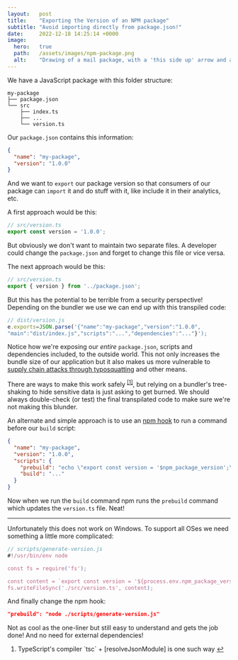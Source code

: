 ```yaml
---
layout:   post
title:    "Exporting the Version of an NPM package"
subtitle: "Avoid importing directly from package.json!"
date:     2022-12-18 14:25:14 +0000
image:
  hero:   true
  path:   /assets/images/npm-package.png
  alt:    "Drawing of a mail package, with a 'this side up' arrow and a label with the text 'v1.0.0' on one side."
---
```


We have a JavaScript package with this folder structure:

```
my-package
├── package.json
└── src
    ├── index.ts
    ├── ...
    └── version.ts
```

Our `package.json` contains this information:

```json
{
  "name": "my-package",
  "version": "1.0.0"
}
```

And we want to `export` our package version so that consumers of our package can `import` it and do stuff with it, like include it in their analytics, etc.

A first approach would be this:

```ts
// src/version.ts
export const version = '1.0.0';
```

But obviously we don't want to maintain two separate files. A developer could change the `package.json` and forget to change this file or vice versa.

The next approach would be this:

```ts
// src/version.ts
export { version } from '../package.json';
```

But this has the potential to be terrible from a security perspective! Depending on the bundler we use we can end up with this transpiled code:

```js
// dist/version.js
e.exports=JSON.parse('{"name":"my-package","version":"1.0.0",
"main":"dist/index.js","scripts":"...","dependencies":"..."}');
```

Notice how we're exposing our _entire_ `package.json`, scripts and dependencies included, to the outside world. This not only increases the bundle size of our application but it also makes us more vulnerable to [supply chain attacks through typosquatting] and other means.

There are ways to make this work safely <sup id="reverse-footnote-1"><a href="#footnote-1" rel="footnote">[1]</a></sup>, but relying on a bundler's tree-shaking to hide sensitive data is just asking to get burned. We should always double-check (or test) the final transpilated code to make sure we're not making this blunder.

An alternate and simple approach is to use an [npm hook] to run a command before our `build` script:

```json
{
  "name": "my-package",
  "version": "1.0.0",
  "scripts": {
    "prebuild": "echo \"export const version = '$npm_package_version';\" > ./src/version.ts",
    "build": "..."
  }
}
```

Now when we run the `build` command npm runs the `prebuild` command which updates the `version.ts` file. Neat!

---

Unfortunately this does not work on Windows. To support all OSes we need something a little more complicated:

```js
// scripts/generate-version.js
#!/usr/bin/env node

const fs = require('fs');

const content = `export const version = '${process.env.npm_package_version}';\n`
fs.writeFileSync('./src/version.ts', content);
```

And finally change the npm hook:

```json
"prebuild": "node ./scripts/generate-version.js"
```

Not as cool as the one-liner but still easy to understand and gets the job done! And no need for external dependencies!

<div class="footnotes">
  <ol>
    <li class="footnote" id="footnote-1">
      <p markdown="1">TypeScript's compiler `tsc` + [resolveJsonModule] is one such way <a href="#reverse-footnote-1" class="reversefootnote">↩</a></p>
    </li>
  </ol>
</div>

[supply chain attacks through typosquatting]: https://thehackernews.com/2022/03/over-200-malicious-npm-packages-caught.html
[npm hook]: https://docs.npmjs.com/cli/v9/using-npm/scripts#pre--post-scripts
[resolveJsonModule]: https://www.typescriptlang.org/tsconfig#resolveJsonModule
